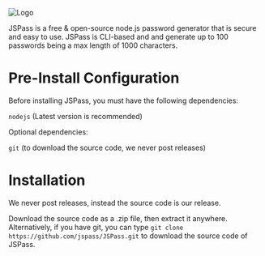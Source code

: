![Logo](https://i.imgur.com/J2zetqf.png)

JSPass is a free & open-source node.js password generator that is secure and easy to use. JSPass is CLI-based and and generate up to 100 passwords being a max length of 1000 characters.

# Pre-Install Configuration
Before installing JSPass, you must have the following dependencies:

`nodejs` (Latest version is recommended)

Optional dependencies:

`git` (to download the source code, we never post releases)

# Installation
We never post releases, instead the source code is our release. 

Download the source code as a .zip file, then extract it anywhere. Alternatively, if you have git, you can type `git clone https://github.com/jspass/JSPass.git` to download the source code of JSPass.
